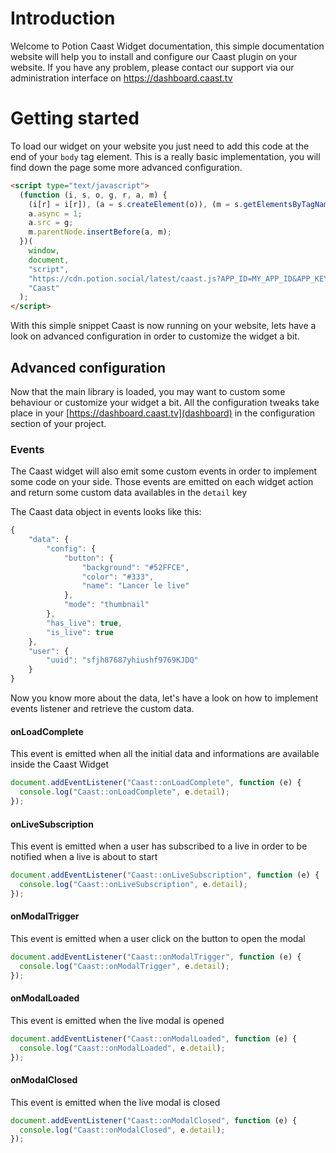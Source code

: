 # Introduction

Welcome to Potion Caast Widget documentation, this simple documentation website will help you to install and configure our Caast plugin on your website. If you have any problem, please contact our support via our administration interface on https://dashboard.caast.tv

# Getting started

To load our widget on your website you just need to add this code at the end of your `body` tag element. This is a really basic implementation, you will find down the page some more advanced configuration.

```html
<script type="text/javascript">
  (function (i, s, o, g, r, a, m) {
    (i[r] = i[r]), (a = s.createElement(o)), (m = s.getElementsByTagName(o)[0]);
    a.async = 1;
    a.src = g;
    m.parentNode.insertBefore(a, m);
  })(
    window,
    document,
    "script",
    "https://cdn.potion.social/latest/caast.js?APP_ID=MY_APP_ID&APP_KEY=MY_APP_KEY",
    "Caast"
  );
</script>
```

With this simple snippet Caast is now running on your website, lets have a look on advanced configuration in order to customize the widget a bit.

## Advanced configuration

Now that the main library is loaded, you may want to custom some behaviour or customize your widget a bit. All the configuration tweaks take place in your [https://dashboard.caast.tv](dashboard) in the configuration section of your project.

### Events

The Caast widget will also emit some custom events in order to implement some code on your side. Those events are emitted on each widget action and return some custom data availables in the `detail` key

The Caast data object in events looks like this:

```javascript
{
    "data": {
        "config": {
            "button": {
                "background": "#52FFCE",
                "color": "#333",
                "name": "Lancer le live"
            },
            "mode": "thumbnail"
        },
        "has_live": true,
        "is_live": true
    },
    "user": {
        "uuid": "sfjh87687yhiushf9769KJDQ"
    }
}
```

Now you know more about the data, let's have a look on how to implement events listener and retrieve the custom data.

#### onLoadComplete

This event is emitted when all the initial data and informations are available inside the Caast Widget

```javascript
document.addEventListener("Caast::onLoadComplete", function (e) {
  console.log("Caast::onLoadComplete", e.detail);
});
```

#### onLiveSubscription

This event is emitted when a user has subscribed to a live in order to be notified when a live is about to start

```javascript
document.addEventListener("Caast::onLiveSubscription", function (e) {
  console.log("Caast::onLiveSubscription", e.detail);
});
```

#### onModalTrigger

This event is emitted when a user click on the button to open the modal

```javascript
document.addEventListener("Caast::onModalTrigger", function (e) {
  console.log("Caast::onModalTrigger", e.detail);
});
```

#### onModalLoaded

This event is emitted when the live modal is opened

```javascript
document.addEventListener("Caast::onModalLoaded", function (e) {
  console.log("Caast::onModalLoaded", e.detail);
});
```

#### onModalClosed

This event is emitted when the live modal is closed

```javascript
document.addEventListener("Caast::onModalClosed", function (e) {
  console.log("Caast::onModalClosed", e.detail);
});
```
